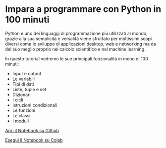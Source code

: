 # Impara a programmare con Python in 100 minuti

Python è uno dei linguaggi di programmazione più utilizzati al mondo, grazie alla sua semplicità e versalità viene sfruttato per moltissimi scopi diversi come lo sviluppo di applicazioni desktop, web e networking ma da del suo meglio proprio nel calcolo scientifico e nel machine learning. 

In questo tutorial vedremo le sue principali funzionalità in meno di 100 minuti:

- Input e output
- Le variabili
- Tipi di dati
- Liste, tuple e set
- Dizionari
- I cicli
- Istruzioni condizionali
- Le funzioni
- Le classi
- I moduli

[Apri il Notebook su Github](https://github.com/ProfAI/Python-in-100-minuti/blob/master/python_in_100_minuti.ipynb)

[Esegui il Notebook su Colab](https://colab.research.google.com/github/ProfAI/Python-in-100-minuti/blob/master/python_in_100_minuti.ipynb)
